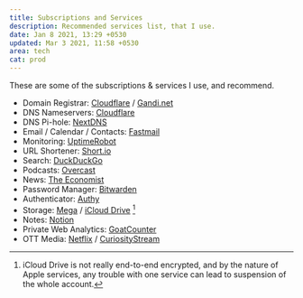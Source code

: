 ```yaml
---
title: Subscriptions and Services
description: Recommended services list, that I use.
date: Jan 8 2021, 13:29 +0530
updated: Mar 3 2021, 11:58 +0530
area: tech
cat: prod
---
```


These are some of the subscriptions & services I use, and recommend.

- Domain Registrar: [Cloudflare](https://www.cloudflare.com/products/registrar/) / [Gandi.net](https://www.gandi.net/)
- DNS Nameservers: [Cloudflare](https://support.cloudflare.com/hc/en-us/articles/205195708-Changing-your-domain-nameservers-to-Cloudflare)
- DNS Pi-hole: [NextDNS](https://nextdns.io)
- Email / Calendar / Contacts: [Fastmail](https://fastmail.com)
- Monitoring: [UptimeRobot](https://uptimerobot.com)
- URL Shortener: [Short.io](https://short.io)
- Search: [DuckDuckGo](https://duckduckgo.com)
- Podcasts: [Overcast](https://overcast.fm)
- News: [The Economist](https://www.economist.com)
- Password Manager: [Bitwarden](https://bitwarden.com)
- Authenticator: [Authy](https://authy.com)
- Storage: [Mega](https://mega.nz) / [iCloud Drive](https://www.apple.com/icloud/) [^a]
- Notes: [Notion](https://www.notion.so)
- Private Web Analytics: [GoatCounter](https://www.goatcounter.com)
- OTT Media: [Netflix](https://netflix.com/) / [CuriosityStream](https://curiositystream.com/)

[^a]: iCloud Drive is not really end-to-end encrypted, and by the nature of Apple services, any trouble with one service can lead to suspension of the whole account.